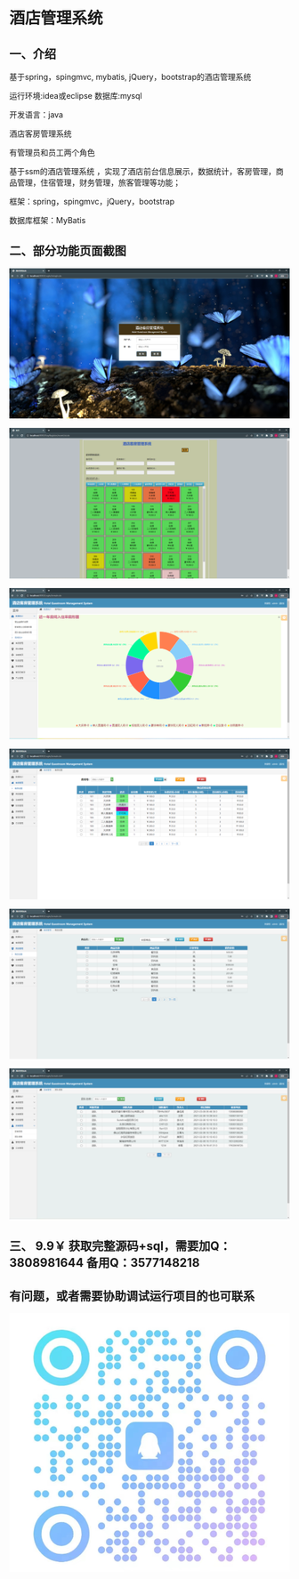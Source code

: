 # 酒店管理系统

## 一、介绍

基于spring，spingmvc, mybatis,  jQuery，bootstrap的酒店管理系统

运行环境:idea或eclipse 数据库:mysql

开发语言：java

酒店客房管理系统

有管理员和员工两个角色

基于ssm的酒店管理系统 ，实现了酒店前台信息展示，数据统计，客房管理，商品管理，住宿管理，财务管理，旅客管理等功能；

框架：spring，spingmvc，jQuery，bootstrap

数据库框架：MyBatis

## 二、部分功能页面截图

![img.png](imgs/img.png)

![img_1.png](imgs/img_1.png)

![img_2.png](imgs/img_2.png)

![img_3.png](imgs/img_3.png)

![img_4.png](imgs/img_4.png)

![img_5.png](imgs/img_5.png)

## 三、 9.9￥ 获取完整源码+sql，需要加Q：3808981644 备用Q：3577148218
## 有问题，或者需要协助调试运行项目的也可联系

![img.png](img.png)